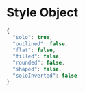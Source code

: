 # Style Object

```javascript
{
  "solo": true,
  "outlined": false,
  "flat": false,
  "filled": false,
  "rounded": false,
  "shaped": false,
  "soloInverted": false
}
```

